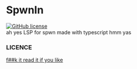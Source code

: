 # SpwnIn
<a href="https://github.com/Avaneesh-coder/SpwnIn/blob/main/LICENSE"><img alt="GitHub license" src="https://img.shields.io/github/license/Avaneesh-coder/SpwnIn"></a><br>
ah yes LSP for spwn made with typescript hmm yas












### LICENCE 
[f##k it read it if you like](LICENSE)
